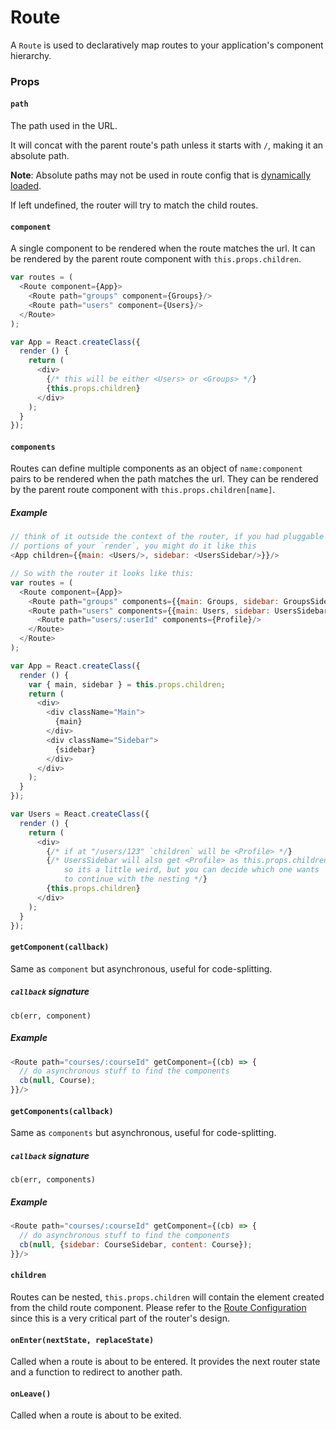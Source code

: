 # Route

A `Route` is used to declaratively map routes to your application's
component hierarchy.

### Props

#### `path`

The path used in the URL.

It will concat with the parent route's path unless it starts with `/`,
making it an absolute path.

**Note**: Absolute paths may not be used in route config that is [dynamically loaded](/docs/advanced/DynamicRouting.md).

If left undefined, the router will try to match the child routes.

#### `component`

A single component to be rendered when the route matches the url. It can
be rendered by the parent route component with `this.props.children`.

```js
var routes = (
  <Route component={App}>
    <Route path="groups" component={Groups}/>
    <Route path="users" component={Users}/>
  </Route>
);

var App = React.createClass({
  render () {
    return (
      <div>
        {/* this will be either <Users> or <Groups> */}
        {this.props.children}
      </div>
    );
  }
});
```

#### `components`

Routes can define multiple components as an object of `name:component`
pairs to be rendered when the path matches the url. They can be rendered
by the parent route component with `this.props.children[name]`.

##### Example

```js
// think of it outside the context of the router, if you had pluggable
// portions of your `render`, you might do it like this
<App children={{main: <Users/>, sidebar: <UsersSidebar/>}}/>

// So with the router it looks like this:
var routes = (
  <Route component={App}>
    <Route path="groups" components={{main: Groups, sidebar: GroupsSidebar}}/>
    <Route path="users" components={{main: Users, sidebar: UsersSidebar}}>
      <Route path="users/:userId" components={Profile}/>
    </Route>
  </Route>
);

var App = React.createClass({
  render () {
    var { main, sidebar } = this.props.children;
    return (
      <div>
        <div className="Main">
          {main}
        </div>
        <div className="Sidebar">
          {sidebar}
        </div>
      </div>
    );
  }
});

var Users = React.createClass({
  render () {
    return (
      <div>
        {/* if at "/users/123" `children` will be <Profile> */}
        {/* UsersSidebar will also get <Profile> as this.props.children,
            so its a little weird, but you can decide which one wants
            to continue with the nesting */}
        {this.props.children}
      </div>
    );
  }
});
```

#### `getComponent(callback)`

Same as `component` but asynchronous, useful for
code-splitting.

##### `callback` signature

`cb(err, component)`

##### Example

```js
<Route path="courses/:courseId" getComponent={(cb) => {
  // do asynchronous stuff to find the components
  cb(null, Course);
}}/>
```

#### `getComponents(callback)`

Same as `components` but asynchronous, useful for
code-splitting.

##### `callback` signature

`cb(err, components)`

##### Example

```js
<Route path="courses/:courseId" getComponent={(cb) => {
  // do asynchronous stuff to find the components
  cb(null, {sidebar: CourseSidebar, content: Course});
}}/>
```

#### `children`

Routes can be nested, `this.props.children` will contain the element created from the child route component. Please refer to the [Route Configuration](/docs/basics/RouteConfiguration.md) since this is a very critical part of the router's design.

#### `onEnter(nextState, replaceState)`

Called when a route is about to be entered. It provides the next router state and a function to redirect to another path.

#### `onLeave()`

Called when a route is about to be exited.
